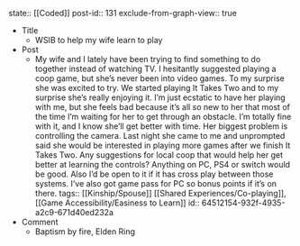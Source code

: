 state:: [[Coded]]
post-id:: 131
exclude-from-graph-view:: true

- Title
  - WSIB to help my wife learn to play
- Post
  - My wife and I lately have been trying to find something to do together instead of watching TV. I hesitantly suggested playing a coop game, but she’s never been into video games. To my surprise she was excited to try. We started playing It Takes Two and to my surprise she’s really enjoying it. I’m just ecstatic to have her playing with me, but she feels bad because it’s all so new to her that most of the time I’m waiting for her to get through an obstacle. I’m totally fine with it, and I know she’ll get better with time. Her biggest problem is controlling the camera. Last night she came to me and unprompted said she would be interested in playing more games after we finish It Takes Two. Any suggestions for local coop that would help her get better at learning the controls? Anything on PC, PS4 or switch would be good. Also I’d be open to it if it has cross play between those systems. I’ve also got game pass for PC so bonus points if it’s on there.
    tags:: [[Kinship/Spouse]] [[Shared Experiences/Co-playing]], [[Game Accessibility/Easiness to Learn]]
    id:: 64512154-932f-4935-a2c9-671d40ed232a
- Comment
  - Baptism by fire, Elden Ring
